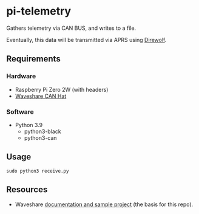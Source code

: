 # pi-telemetry
Gathers telemetry via CAN BUS, and writes to a file.

Eventually, this data will be transmitted via APRS using [Direwolf](https://github.com/wb2osz/direwolf).

## Requirements

### Hardware
- Raspberry Pi Zero 2W (with headers)
- [Waveshare CAN Hat](https://www.waveshare.com/rs485-can-hat.htm)

### Software
- Python 3.9
  - python3-black
  - python3-can

## Usage

`sudo python3 receive.py`

## Resources

- Waveshare [documentation and sample project](https://www.waveshare.com/wiki/RS485_CAN_HAT) (the basis for this repo).